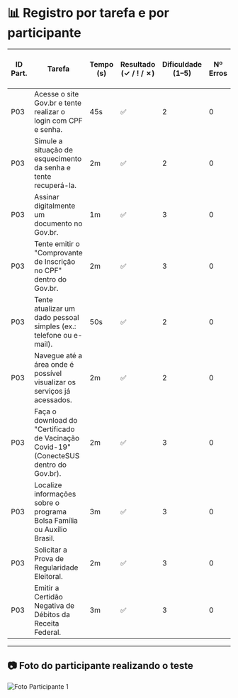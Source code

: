 # 📊 Registro por tarefa e por participante

| ID Part. | Tarefa | Tempo (s) | Resultado (✓ / ! / ✗) | Dificuldade (1–5) | Nº Erros | Nº Pedidos de Ajuda | Observações |
|----------|--------|-----------|------------------------|-------------------|----------|---------------------|-------------|
| P03      | Acesse o site Gov.br e tente realizar o login com CPF e senha.     |   45s        |          ✅              |        2           |  0        |         0            |   -          |
| P03      | Simule a situação de esquecimento da senha e tente recuperá-la.     |   2m        |             ✅           |      2             |       0   |         0            |     -        |
| P03      | Assinar digitalmente um documento no Gov.br.     |     1m      |              ✅          |         3          |     0     |            0         |   -          |
| P03      | Tente emitir o "Comprovante de Inscrição no CPF" dentro do Gov.br.     |     2m      |       ✅                 |       3            |  0        |    0                 |     -        |
| P03      | Tente atualizar um dado pessoal simples (ex.: telefone ou e-mail).     |     50s      |         ✅               |  2                 |     0     |   0                  |       -      |
| P03      | Navegue até a área onde é possível visualizar os serviços já acessados.     |   2m        |           ✅             |         2          |    0      |          0           |       -      |
| P03      | Faça o download do "Certificado de Vacinação Covid-19" (ConecteSUS dentro do Gov.br).    | 2m          |            ✅            |     3              |      0    |         0            |    -         |
| P03      | Localize informações sobre o programa Bolsa Família ou Auxílio Brasil.     |       3m    |          ✅              |            3       |   0       |       0              |      -       |
| P03     | Solicitar a Prova de Regularidade Eleitoral.     |    2m       |         ✅               |      3             |    0      |   0                  |        -     |
| P03     | Emitir a Certidão Negativa de Débitos da Receita Federal.   |  3m         |     ✅                   |     3             |   0       |       0              |        -     |

---

## 📷 Foto do participante realizando o teste

![Foto Participante 1](https://github.com/user-attachments/assets/7a028c05-5b5a-4d1b-a893-0fa36ab789e2) 
